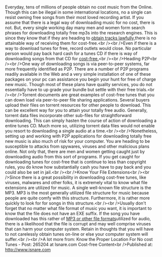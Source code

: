 Everyday, tens of millions of people obtain no cost music from the
Online. Though this can be illegal in some international locations, no a
single can resist owning free songs from their most loved recording
artist. If you assume that there is a legal way of downloading music for
no cost, there is not. But, every single working day many men and women
form search phrases for downloading totally free mp3s into the research
engines. This is since they know that if they are heading to [obtain
tracks lawfully,](http://www.playedonline.com/users/limit4ghost)there is
no attainable way of receiving them for cost-free.\<br /\>\<br /\>Even
if there is a way to download tunes for free, record outlets would
close. No particular person would pay back hard cash for a tunes CD if
there is way of downloading songs from that CD for
[cost-free.](http://www.crossroad-fwch.org/member/245902/)\<br /\>\<br
/\>Heading P2P\<br /\>\<br /\>One way of downloading songs is via
peer-to-peer systems, far more frequently identified as P2P. There are a
number of P2P programs readily available in the Web and a very simple
installation of one of these packages on your pc can assistance you
begin your hunt for free of charge new music. Though most of these plans
have quality services, you do not essentially have to up grade your
bundle but settle with their free trials.\<br /\>\<br /\>Torrent
documents are great examples of cost-free tunes that you can down load
via peer-to-peer file sharing applications. Several buyers upload their
files on torrent resources for other people to download. This can be
excellent way for you to attain your totally free audio. Generally,
torrent data files incorporate other sub-files for straightforward
downloading. This can simply hasten the course of action of downloading
a entire tunes CD. Much more so, utilizing torrent data files would not
enable you resort to downloading a single audio at a time.\<br /\>\<br
/\>Nonetheless, setting up and working with P2P applications for
downloading totally free new music is also much of risk for your
computer. You are heading to be susceptible to attacks from spywares,
viruses and other malicious plans online. Not only that, there are men
and women getting caught just by downloading audio from this sort of
programs. If you get caught for downloading tunes for cost-free that is
continue to less than copyright rules, you do know how substantially
cash you have to pay back and you could also be set in jail.\<br /\>\<br
/\>Know Your File Extensions\<br /\>\<br /\>Since there is a great
possibility in downloading cost-free tunes, like viruses, malwares and
other folks, it is extremely vital to know what file extensions are
utilized for music. A single well-known file structure is the MP3. MP3
is the most generally utilized file structure for music because people
are quite comfy with this structure. Furthermore, it is rather more
quickly to look for for songs in this structure.\<br /\>\<br /\>Usually
don't forget that no matter what file format of music you want, it is
important to know that the file does not have an EXE suffix. If the song
you have downloaded has this rather of [MP3 or other file
formats](http://yosokandojo.com/member/197937/)utilized for audio, there
is a likelihood that the file is corrupt and may well comprise viruses
that can harm your computer system. Retain in thoughts that you will
have to not carelessly obtain tunes on-line or else your computer system
will suffer.\<br /\>\<br /\>A lot more from: Know the Proper Location
For No cost Tunes - Post: 265204 at Isnare.com Cost-free Content\<br
/\>Published at: <http://www.isnare.com>
